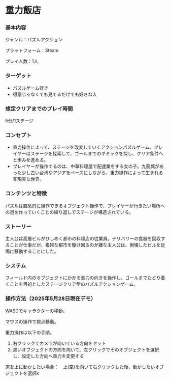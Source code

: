 # 重力飯店

### 基本内容
ジャンル：パズルアクション

プラットフォーム：Steam

プレイ人数：1人

### ターゲット
- パズルゲーム好き
- 得意じゃなくても見てるだけでも好きな人

### 想定クリアまでのプレイ時間
5分/1ステージ

### コンセプト
- 重力操作によって、ステージを改変していくアクションパズルゲーム。プレイヤーはステージを探索して、ゴールまでのギミックを探し、クリア条件へと歩みを進める。
- プレイヤーが操作するのは、中華料理屋で配達業をする女の子。九龍城があった少し古い台湾やアジアをベースにしながら、重力操作によって生まれる非現実な世界。

### コンテンツと特徴
パズルは直感的に操作できるオブジェクト操作で、プレイヤーが行きたい場所への道を作っていくことの繰り返しでステージが構造されている。

### ストーリー
主人公は高層ビルがひしめく都市の料理店の従業員。デリバリーの食器を回収することが仕事だが、複雑な都市を駆け回るのが嫌な主人公は、倒壊したビルを足場に移動することにした。

### システム
フィールド内のオブジェクトにかかる重力の向きを操作し、ゴールまでたどり着くことを目的としたステージクリア型のパズルアクションゲーム。

### 操作方法（2025年5月28日現在デモ）
WASDでキャラクターの移動。

マウスの操作で視点移動。

重力操作は以下の手順。
1. 右クリックでカメラが向いている方向をセット
2. 黒いオブジェクトの方向を向いて、左クリックでそのオブジェクトを選択し、設定した方向へ重力を変更する

床を上に動かしたい場合：　上(空)を向いて右クリックした後、動かしたいオブジェクトを選択k

